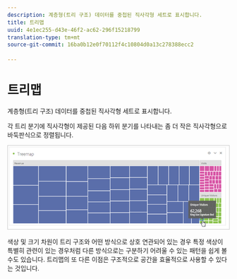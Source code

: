 ```yaml
---
description: 계층형(트리 구조) 데이터를 중첩된 직사각형 세트로 표시합니다.
title: 트리맵
uuid: 4e1ec255-d43e-46f2-ac62-296f15218799
translation-type: tm+mt
source-git-commit: 16ba0b12e0f70112f4c10804d0a13c278388ecc2

---
```



# 트리맵

계층형(트리 구조) 데이터를 중첩된 직사각형 세트로 표시합니다.

각 트리 분기에 직사각형이 제공된 다음 하위 분기를 나타내는 좀 더 작은 직사각형으로 바둑판식으로 정렬됩니다.

![](assets/treemap.png)

색상 및 크기 차원이 트리 구조와 어떤 방식으로 상호 연관되어 있는 경우 특정 색상이 특별히 관련이 있는 경우처럼 다른 방식으로는 구분하기 어려울 수 있는 패턴을 쉽게 볼 수도 있습니다. 트리맵의 또 다른 이점은 구조적으로 공간을 효율적으로 사용할 수 있다는 것입니다.
